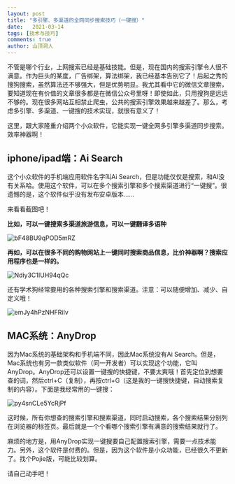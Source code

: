 ```yaml
---
layout: post
title: "多引擎、多渠道的全网同步搜索技巧（一键搜）"
date:   2021-03-14
tags: [技术与技巧]
comments: true
author: 山顶洞人
---
```


不管是哪个行业，上网搜索已经是基础技能。但是，现在国内的搜索引擎令人很不满意。作为巨头的某度，广告绑架，算法绑架，我已经基本告别它了！后起之秀的搜狗搜索，虽然算法还不够强大，但是优势明显。我尤其看中它的微信文章搜索，要知道现在有价值的文章很多都是在微信公众号里呀！即使如此，只用搜狗是远远不够的。现在很多网站互相禁止爬虫，公共的搜索引擎效果越来越差了。那么，考虑多引擎、多渠道、一键搜的技术实现，就很有意义了！

这里，跟大家隆重介绍两个小众软件，它能实现一键全网多引擎多渠道同步搜索。效率神器啊！

## iphone/ipad端：Ai Search

这个小众软件的手机端应用软件名字叫Ai Search，但是功能仅仅是搜索，和AI没有关系哈。使用这个软件，可以在多个搜索引擎和多个搜索渠道进行“一键搜”。很遗憾的是，这个软件似乎没有发布安卓版本……

来看看截图吧！

**比如，可以一键搜索多渠道旅游信息，可以一键翻译多语种**

![bF48BU9qPOD5mRZ](https://i.loli.net/2021/03/14/bF48BU9qPOD5mRZ.png)



**再如，可以在很多不同的购物网站上一键同时搜索商品信息，比价神器啊？搜索应用程序也是一样的。**

![Ndiy3C1IUH94qQc](https://i.loli.net/2021/03/14/Ndiy3C1IUH94qQc.png)



还有学术狗经常要用的各种搜索引擎和搜索渠道。注意：可以随便增加、减少、自定义哦！

![emJy4hPzNHFRiIv](https://i.loli.net/2021/03/14/emJy4hPzNHFRiIv.png)

## MAC系统：AnyDrop

因为Mac系统的基础架构和手机端不同，因此Mac系统没有Ai Search。但是，Mac系统也有另一款类似软件（同一开发者）可以实现这个功能，它叫AnyDrop。AnyDrop还可以设置一键搜的快捷键，不要太爽哦！首先定位到想要查的词，然后ctrl+C（复制），再按ctrl+G（这是我的一键搜快捷键，自动搜索复制的内容）。下面是我经常用的一键搜：

![py4snCLe5YcRjPf](https://i.loli.net/2021/03/14/py4snCLe5YcRjPf.png)

这时候，所有你想查的搜索引擎和搜索渠道，同时启动搜索，各个搜索结果分别列在浏览器的标签页。最后就是一个个看哪个搜索引擎有满意的搜索结果就行了。

麻烦的地方是，用AnyDrop实现一键搜要自己配置搜索引擎，需要一点技术能力。另外，这个软件是付费的。但是，因为这个软件是小众功能，已经很久不更新了。找个Pojie版，可能比较划算。

请自己动手吧！

